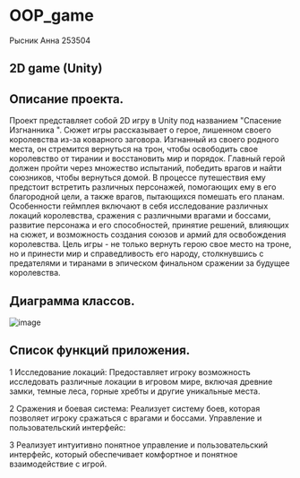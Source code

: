 # OOP_game
Рысник Анна 253504
## 2D game (Unity)
## Описание проекта.
Проект представляет собой 2D игру в Unity под названием "Спасение Изгнанника ".
Сюжет игры рассказывает о герое, лишенном своего королевства из-за коварного заговора. Изгнанный из своего родного места, он стремится вернуться на трон, чтобы освободить свое королевство от тирании и восстановить мир и порядок.
Главный герой должен пройти через множество испытаний, победить врагов и найти союзников, чтобы вернуться домой. В процессе путешествия ему предстоит встретить различных персонажей, помогающих ему в его благородной цели, а также врагов, пытающихся помешать его планам.
Особенности геймплея включают в себя исследование различных локаций королевства, сражения с различными врагами и боссами, развитие персонажа и его способностей, принятие решений, влияющих на сюжет, и возможность создания союзов и армий для освобождения королевства.
Цель игры - не только вернуть герою свое место на троне, но и принести мир и справедливость его народу, столкнувшись с предателями и тиранами в эпическом финальном сражении за будущее королевства.
## Диаграмма классов.
![image](https://github.com/Anutic/OOP_game/assets/127439011/bbf431a4-1c88-436c-b351-a0e2cd3b1bc0)
## Список функций приложения.
1	Исследование локаций:
Предоставляет игроку возможность исследовать различные локации в игровом мире, включая древние замки, темные леса, горные хребты и другие уникальные места.

2	Сражения и боевая система:
Реализует систему боев, которая позволяет игроку сражаться с врагами и боссами. 
Управление и пользовательский интерфейс:

3	Реализует интуитивно понятное управление и пользовательский интерфейс, который обеспечивает комфортное и понятное взаимодействие с игрой.

